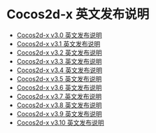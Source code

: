 Cocos2d-x 英文发布说明
======================
* [Cocos2d-x v3.0 英文发布说明](cocos2d-x_v3.0_release_notes_en.md)
* [Cocos2d-x v3.1 英文发布说明](cocos2d-x_v3.1_release_notes_en.md)
* [Cocos2d-x v3.2 英文发布说明](cocos2d-x_v3.2_release_notes_en.md)
* [Cocos2d-x v3.3 英文发布说明](cocos2d-x_v3.3_release_notes_en.md)
* [Cocos2d-x v3.4 英文发布说明](cocos2d-x_v3.4_release_notes_en.md)
* [Cocos2d-x v3.5 英文发布说明](cocos2d-x_v3.5_release_notes_en.md)
* [Cocos2d-x v3.6 英文发布说明](cocos2d-x_v3.6_release_notes_en.md)
* [Cocos2d-x v3.7 英文发布说明](cocos2d-x_v3.7_release_notes_en.md)
* [Cocos2d-x v3.8 英文发布说明](cocos2d-x_v3.8_release_notes_en.md)
* [Cocos2d-x v3.9 英文发布说明](cocos2d-x_v3.9_release_notes_en.md)
* [Cocos2d-x v3.10 英文发布说明](cocos2d-x_v3.10_release_notes_en.md)